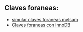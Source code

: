 ## Claves foraneas:

 - [simular claves foraneas myIsam](http://dev.mysql.com/doc/refman/5.0/es/example-foreign-keys.html) 
- [Claves foraneas con innoDB](http://dev.mysql.com/doc/refman/5.0/es/ansi-diff-foreign-keys.html)